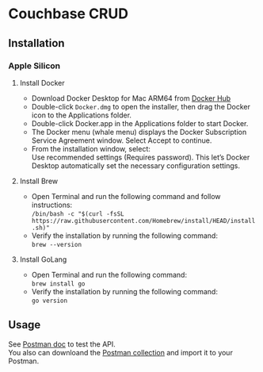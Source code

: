# Couchbase CRUD 
## Installation
### Apple Silicon 
1. Install Docker
    * Download Docker Desktop for Mac ARM64 from [Docker Hub](https://desktop.docker.com/mac/main/arm64/Docker.dmg?utm_source=docker&utm_medium=webreferral&utm_campaign=docs-driven-download-mac-arm64)
    * Double-click `Docker.dmg` to open the installer, then drag the Docker icon to the Applications folder.
    * Double-click Docker.app in the Applications folder to start Docker.
    * The Docker menu (whale menu) displays the Docker Subscription Service Agreement window. Select Accept to continue.
    * From the installation window, select: \
    Use recommended settings (Requires password). This let’s Docker Desktop automatically set the necessary configuration settings.

2. Install Brew
    * Open Terminal and run the following command and follow instructions: \
    `/bin/bash -c "$(curl -fsSL https://raw.githubusercontent.com/Homebrew/install/HEAD/install.sh)"`
    * Verify the installation by running the following command: \
    `brew --version`
3. Install GoLang
    * Open Terminal and run the following command: \
    `brew install go`
    * Verify the installation by running the following command: \
    `go version`


## Usage
See [Postman doc](./postman.md) to test the API. \
You also can downloand the [Postman collection](./postman.json) and import it to your Postman.
